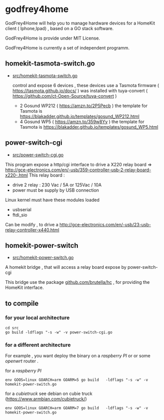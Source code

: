 # godfrey4home

GodFrey4Home will help you to manage hardware devices for a HomeKit client ( Iphone,Ipad) , based on a GO stack software.

GodFrey4Home is provide under MIT License.

GodFrey4Home is currently a  set of independent programm.

## homekit-tasmota-switch.go

* [src/homekit-tasmota-switch.go](src/homekit-tasmota-switch.go)

   control and expose 6 devices , these devices use a Tasmota firmware ( https://tasmota.github.io/docs/ )
   was installed with tuya-convert ( https://github.com/ct-Open-Source/tuya-convert )

    - 2 Gosund WP212 ( https://amzn.to/2P5Pecb )
          the template for Tasmota is https://blakadder.github.io/templates/gosund_WP212.html
    - 4 Gosund WP5   ( https://amzn.to/359w8Yy )
          the template for Tasmota is https://blakadder.github.io/templates/gosund_WP5.html

## power-switch-cgi
* [src/power-switch-cgi.go](src/power-switch-cgi.go)

This program expose a http/cgi interface to drive a X220 relay board
=> http://gce-electronics.com/en/-usb/359-controller-usb-2-relay-board-x220-.html
This relay board :
  - drive 2 relay  : 230 Vac / 5A  or 125Vac / 10A
  - power must be supply by USB connection

Linux kernel must have these modules loaded
  - usbserial
  - ftdi_sio

Can be modify , to drive a http://gce-electronics.com/en/-usb/23-usb-relay-controller-x440.html

## homekit-power-switch

* [src/homekit-power-switch.go](src/homekit-power-switch.go)

A homekit bridge , that will access a relay board expose by power-switch-cgi

This bridge use the package [github.com/brutella/hc](https://github.com/brutella/hc) , for providing the HomeKit interface.

## to compile

### for your local architecture
```
cd src
go build -ldflags "-s -w" -v power-switch-cgi.go
```

### for a different architecture
For example , you want deploy the binary on a *raspberry PI* or or some *openwrt* router .

for a *raspberry PI* 
```
env GOOS=linux GOARCH=arm GOARM=5 go build   -ldflags "-s -w" -v homekit-power-switch.go
```
for a *cubietruck*
see debian on cubie truck (https://www.armbian.com/cubietruck/)
```
env GOOS=linux GOARCH=arm GOARM=7 go build   -ldflags "-s -w" -v homekit-power-switch.go
```
